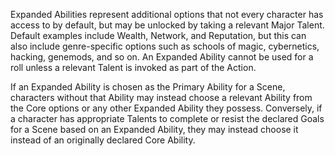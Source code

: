 Expanded Abilities represent additional options that not every character has access to by default, but may be unlocked by taking a relevant Major Talent. Default examples include Wealth, Network, and Reputation, but this can also include genre-specific options such as schools of magic, cybernetics, hacking, genemods, and so on. An Expanded Ability cannot be used for a roll unless a relevant Talent is invoked as part of the Action.

If an Expanded Ability is chosen as the Primary Ability for a Scene, characters without that Ability may instead choose a relevant Ability from the Core options or any other Expanded Ability they possess. Conversely, if a character has appropriate Talents to complete or resist the declared Goals for a Scene based on an Expanded Ability, they may instead choose it instead of an originally declared Core Ability.